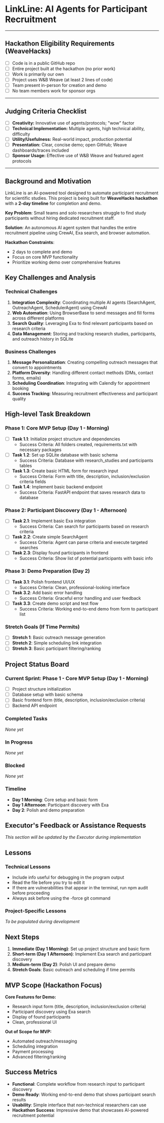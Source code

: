 # LinkLine: AI Agents for Participant Recruitment

---

## Hackathon Eligibility Requirements (WeaveHacks)
- [ ] Code is in a public GitHub repo
- [ ] Entire project built at the hackathon (no prior work)
- [ ] Work is primarily our own
- [ ] Project uses W&B Weave (at least 2 lines of code)
- [ ] Team present in-person for creation and demo
- [ ] No team members work for sponsor orgs

---

## Judging Criteria Checklist
- [ ] **Creativity:** Innovative use of agents/protocols; "wow" factor
- [ ] **Technical Implementation:** Multiple agents, high technical ability, difficulty
- [ ] **Utility/Usefulness:** Real-world impact, production potential
- [ ] **Presentation:** Clear, concise demo; open GitHub; Weave dashboards/traces included
- [ ] **Sponsor Usage:** Effective use of W&B Weave and featured agent protocols

---

## Background and Motivation

LinkLine is an AI-powered tool designed to automate participant recruitment for scientific studies. This project is being built for **WeaveHacks hackathon** with a **2-day timeline** for completion and demo.

**Key Problem**: Small teams and solo researchers struggle to find study participants without hiring dedicated recruitment staff.

**Solution**: An autonomous AI agent system that handles the entire recruitment pipeline using CrewAI, Exa search, and browser automation.

**Hackathon Constraints**: 
- 2 days to complete and demo
- Focus on core MVP functionality
- Prioritize working demo over comprehensive features

## Key Challenges and Analysis

### Technical Challenges
1. **Integration Complexity**: Coordinating multiple AI agents (SearchAgent, OutreachAgent, SchedulerAgent) using CrewAI
2. **Web Automation**: Using BrowserBase to send messages and fill forms across different platforms
3. **Search Quality**: Leveraging Exa to find relevant participants based on research criteria
4. **Data Management**: Storing and tracking research studies, participants, and outreach history in SQLite

### Business Challenges
1. **Message Personalization**: Creating compelling outreach messages that convert to appointments
2. **Platform Diversity**: Handling different contact methods (DMs, contact forms, emails)
3. **Scheduling Coordination**: Integrating with Calendly for appointment booking
4. **Success Tracking**: Measuring recruitment effectiveness and participant quality

## High-level Task Breakdown

### Phase 1: Core MVP Setup (Day 1 - Morning)
- [ ] **Task 1.1**: Initialize project structure and dependencies
  - Success Criteria: All folders created, requirements.txt with necessary packages
- [ ] **Task 1.2**: Set up SQLite database with basic schema
  - Success Criteria: Database with research_studies and participants tables
- [ ] **Task 1.3**: Create basic HTML form for research input
  - Success Criteria: Form with title, description, inclusion/exclusion criteria fields
- [ ] **Task 1.4**: Implement basic backend endpoint
  - Success Criteria: FastAPI endpoint that saves research data to database

### Phase 2: Participant Discovery (Day 1 - Afternoon)
- [ ] **Task 2.1**: Implement basic Exa integration
  - Success Criteria: Can search for participants based on research criteria
- [ ] **Task 2.2**: Create simple SearchAgent
  - Success Criteria: Agent can parse criteria and execute targeted searches
- [ ] **Task 2.3**: Display found participants in frontend
  - Success Criteria: Show list of potential participants with basic info

### Phase 3: Demo Preparation (Day 2)
- [ ] **Task 3.1**: Polish frontend UI/UX
  - Success Criteria: Clean, professional-looking interface
- [ ] **Task 3.2**: Add basic error handling
  - Success Criteria: Graceful error handling and user feedback
- [ ] **Task 3.3**: Create demo script and test flow
  - Success Criteria: Working end-to-end demo from form to participant list

### Stretch Goals (If Time Permits)
- [ ] **Stretch 1**: Basic outreach message generation
- [ ] **Stretch 2**: Simple scheduling link integration
- [ ] **Stretch 3**: Basic participant filtering/ranking

## Project Status Board

### Current Sprint: Phase 1 - Core MVP Setup (Day 1 - Morning)
- [ ] Project structure initialization
- [ ] Database setup with basic schema
- [ ] Basic frontend form (title, description, inclusion/exclusion criteria)
- [ ] Backend API endpoint

### Completed Tasks
*None yet*

### In Progress
*None yet*

### Blocked
*None yet*

### Timeline
- **Day 1 Morning**: Core setup and basic form
- **Day 1 Afternoon**: Participant discovery with Exa
- **Day 2**: Polish and demo preparation

## Executor's Feedback or Assistance Requests

*This section will be updated by the Executor during implementation*

## Lessons

### Technical Lessons
- Include info useful for debugging in the program output
- Read the file before you try to edit it
- If there are vulnerabilities that appear in the terminal, run npm audit before proceeding
- Always ask before using the -force git command

### Project-Specific Lessons
*To be populated during development*

## Next Steps

1. **Immediate (Day 1 Morning)**: Set up project structure and basic form
2. **Short-term (Day 1 Afternoon)**: Implement Exa search and participant discovery
3. **Medium-term (Day 2)**: Polish UI and prepare demo
4. **Stretch Goals**: Basic outreach and scheduling if time permits

## MVP Scope (Hackathon Focus)

**Core Features for Demo:**
- Research input form (title, description, inclusion/exclusion criteria)
- Participant discovery using Exa search
- Display of found participants
- Clean, professional UI

**Out of Scope for MVP:**
- Automated outreach/messaging
- Scheduling integration
- Payment processing
- Advanced filtering/ranking

## Success Metrics

- **Functional**: Complete workflow from research input to participant discovery
- **Demo Ready**: Working end-to-end demo that shows participant search results
- **Usability**: Simple interface that non-technical researchers can use
- **Hackathon Success**: Impressive demo that showcases AI-powered recruitment potential 